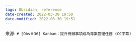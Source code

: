 ```yaml
---
tags: Obsidian, reference 
date-created: 2022-03-30 19:50
date-modified: 2022-03-30 19:51
---
```





來源: `# [Obs＃36] Kanban：提升待辦事項成為專案管理任務 (CC字幕)`
